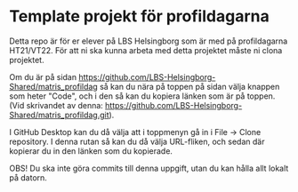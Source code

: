 # Template projekt för profildagarna

Detta repo är för er elever på LBS Helsingborg som är med på profildagarna HT21/VT22. För att ni ska kunna arbeta med detta projektet måste ni clona projektet.

Om du är på sidan https://github.com/LBS-Helsingborg-Shared/matris_profildag så kan du nära på toppen på sidan välja knappen som heter "Code", och i den så kan du kopiera länken som är på toppen. (Vid skrivandet av denna: https://github.com/LBS-Helsingborg-Shared/matris_profildag.git).

I GitHub Desktop kan du då välja att i toppmenyn gå in i File -> Clone repository. I denna rutan så kan du då välja URL-fliken, och sedan där kopierar du in den länken som du kopierade.

OBS! Du ska inte göra commits till denna uppgift, utan du kan hålla allt lokalt på datorn.